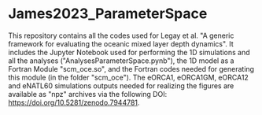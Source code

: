 # James2023_ParameterSpace

This repository contains all the codes used for Legay et al. "A generic framework for evaluating the oceanic mixed layer depth dynamics". 
It includes the Jupyter Notebook used for performing the 1D simulations and all the analyses ("AnalysesParameterSpace.pynb"), the 1D model as a Fortran Module "scm_oce.so", and the Fortran codes needed for generating this module (in the folder "scm_oce"). 
The eORCA1, eORCA1GM, eORCA12 and eNATL60 simulations outputs needed for realizing the figures are available as "npz" archives via the following DOI: https://doi.org/10.5281/zenodo.7944781.
